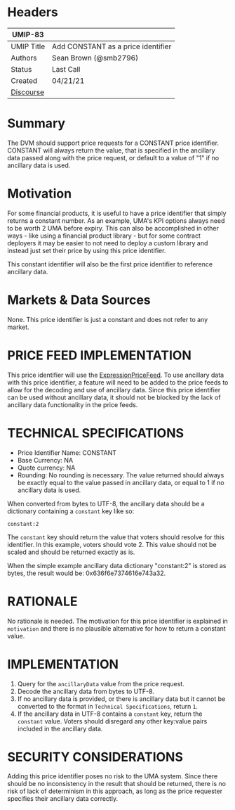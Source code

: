 # Headers

| UMIP-83 | |
|---------|-|
| UMIP Title | Add CONSTANT as a price identifier |
| Authors | Sean Brown (@smb2796) |
| Status | Last Call |
| Created | 04/21/21 |
| [Discourse](https://discourse.umaproject.org/t/add-constant-price-identifier/1018) | |

# Summary

The DVM should support price requests for a CONSTANT price identifier. CONSTANT will always return the value, that is specified in the ancillary data passed along with the price request, or default to a value of "1" if no ancillary data is used.

# Motivation

For some financial products, it is useful to have a price identifier that simply returns a constant number. As an example, UMA's KPI options always need to be worth 2 UMA before expiry. This can also be accomplished in other ways - like using a financial product library - but for some contract deployers it may be easier to not need to deploy a custom library and instead just set their price by using this price identifier.

This constant identifier will also be the first price identifier to reference ancillary data.

# Markets & Data Sources

None. This price identifier is just a constant and does not refer to any market.

# PRICE FEED IMPLEMENTATION

This price identifier will use the [ExpressionPriceFeed](https://github.com/UMAprotocol/protocol/blob/master/packages/financial-templates-lib/src/price-feed/ExpressionPriceFeed.js). To use ancillary data with this price identifier, a feature will need to be added to the price feeds to allow for the decoding and use of ancillary data. Since this price identifier can be used without ancillary data, it should not be blocked by the lack of ancillary data functionality in the price feeds.

# TECHNICAL SPECIFICATIONS

- Price Identifier Name: CONSTANT
- Base Currency: NA
- Quote currency: NA
- Rounding: No rounding is necessary. The value returned should always be exactly equal to the value passed in ancillary data, or equal to 1 if no ancillary data is used.


When converted from bytes to UTF-8, the ancillary data should be a dictionary containing a `constant` key like so:
```
constant:2
```

The `constant` key should return the value that voters should resolve for this identifier. In this example, voters should vote 2. This value should not be scaled and should be returned exactly as is.

When the simple example ancillary data dictionary "constant:2" is stored as bytes, the result would be: 0x636f6e7374616e743a32.

# RATIONALE
No rationale is needed. The motivation for this price identifier is explained in `motivation` and there is no plausible alternative for how to return a constant value.
	
# IMPLEMENTATION

1. Query for the `ancillaryData` value from the price request.
2. Decode the ancillary data from bytes to UTF-8.
3. If no ancillary data is provided, or there is ancillary data but it cannot be converted to the format in `Technical Specifications`, return `1`. 
4. If the ancillary data in UTF-8 contains a `constant` key, return the `constant` value. Voters should disregard any other key:value pairs included in the ancillary data.

# SECURITY CONSIDERATIONS

Adding this price identifier poses no risk to the UMA system. Since there should be no inconsistency in the result that should be returned, there is no risk of lack of determinism in this approach, as long as the price requester specifies their ancillary data correctly. 